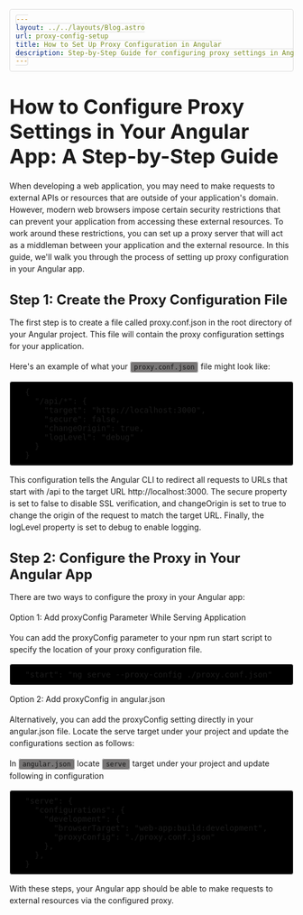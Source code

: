 ```yaml
---
layout: ../../layouts/Blog.astro
url: proxy-config-setup
title: How to Set Up Proxy Configuration in Angular
description: Step-by-Step Guide for configuring proxy settings in Angular
---
```


<style>
  h1 {
    font-size: 36px;
    font-weight: bold;
    margin-top: 40px;
    margin-bottom: 20px;
  }

  h2 {
    font-size: 24px;
    font-weight: bold;
    margin-top: 30px;
    margin-bottom: 15px;
  }

  p {
    margin-bottom: 15px;
    line-height: 1.5;
  }

  code {
    background-color: #787676;
    border: 1px solid #ddd;
    border-radius: 4px;
    padding: 2px 6px;
  }

  pre {
    background-color: #000000;
    border: 1px solid #ddd;
    border-radius: 4px;
    padding: 10px;
    overflow-x: auto;
  }
</style>

# How to Configure Proxy Settings in Your Angular App: A Step-by-Step Guide

When developing a web application, you may need to make requests to external APIs or resources that are outside of your application's domain. However, modern web browsers impose certain security restrictions that can prevent your application from accessing these external resources. To work around these restrictions, you can set up a proxy server that will act as a middleman between your application and the external resource. In this guide, we'll walk you through the process of setting up proxy configuration in your Angular app.

## Step 1: Create the Proxy Configuration File

The first step is to create a file called proxy.conf.json in the root directory of your Angular project. This file will contain the proxy configuration settings for your application.

Here's an example of what your <code>proxy.conf.json</code> file might look like:

<pre>
  {
    "/api/*": {
      "target": "http://localhost:3000",
      "secure": false,
      "changeOrigin": true,
      "logLevel": "debug"
    }
  }
</pre>

This configuration tells the Angular CLI to redirect all requests to URLs that start with /api to the target URL http://localhost:3000. The secure property is set to false to disable SSL verification, and changeOrigin is set to true to change the origin of the request to match the target URL. Finally, the logLevel property is set to debug to enable logging.

## Step 2: Configure the Proxy in Your Angular App

There are two ways to configure the proxy in your Angular app:

Option 1: Add proxyConfig Parameter While Serving Application

You can add the proxyConfig parameter to your npm run start script to specify the location of your proxy configuration file.

<pre>
  "start": "ng serve --proxy-config ./proxy.conf.json"
</pre>

Option 2: Add proxyConfig in angular.json

Alternatively, you can add the proxyConfig setting directly in your angular.json file. Locate the serve target under your project and update the configurations section as follows:

In `angular.json` locate `serve` target under your project and update following in configuration

<pre>
  "serve": {
    "configurations": {
      "development": {
        "browserTarget": "web-app:build:development",
        "proxyConfig": "./proxy.conf.json"
      },
    },
  }
</pre>

With these steps, your Angular app should be able to make requests to external resources via the configured proxy.
